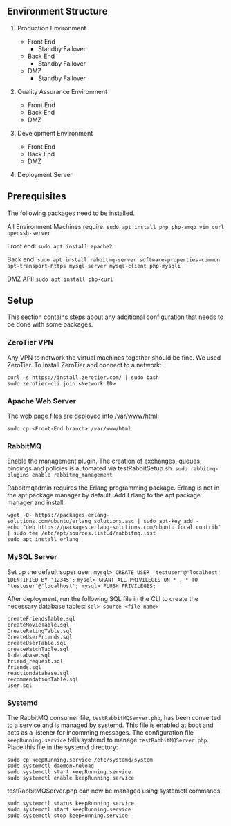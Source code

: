 ## Environment Structure

1. Production Environment
   - Front End
     - Standby Failover
    - Back End
      - Standby Failover
    - DMZ
      - Standby Failover
    
2. Quality Assurance Environment
   - Front End
   - Back End
   - DMZ
  
3. Development Environment
   - Front End
   - Back End
   - DMZ
  
4. Deployment Server

## Prerequisites

The following packages need to be installed.

All Environment Machines require: ```sudo apt install php php-amqp vim curl openssh-server```

Front end: ```sudo apt install apache2```

Back end: ```sudo apt install rabbitmq-server software-properties-common apt-transport-https mysql-server mysql-client php-mysqli```

DMZ API: ```sudo apt install php-curl```

## Setup

This section contains steps about any additional configuration that needs to be done with some packages.

### ZeroTier VPN

Any VPN to network the virtual machines together should be fine. We used ZeroTier. To install ZeroTier and connect to a network:
```
curl -s https://install.zerotier.com/ | sudo bash
sudo zerotier-cli join <Network ID>
```
### Apache Web Server

The web page files are deployed into /var/www/html: 
```
sudo cp <Front-End branch> /var/www/html
```

### RabbitMQ

Enable the management plugin. The creation of exchanges, queues, bindings and policies is automated via testRabbitSetup.sh.
```sudo rabbitmq-plugins enable rabbitmq_management```

Rabbitmqadmin requires the Erlang programming package. Erlang is not in the apt package manager by default. Add Erlang to the apt package manager and install: 
```
wget -O- https://packages.erlang-solutions.com/ubuntu/erlang_solutions.asc | sudo apt-key add -
echo "deb https://packages.erlang-solutions.com/ubuntu focal contrib" | sudo tee /etc/apt/sources.list.d/rabbitmq.list
sudo apt install erlang
```

### MySQL Server

Set up the default super user: ```mysql> CREATE USER 'testuser'@'localhost' IDENTIFIED BY '12345';``` ```mysql> GRANT ALL PRIVILEGES ON * . * TO 'testuser'@'localhost'; mysql> FLUSH PRIVILEGES;```

After deployment, run the following SQL file in the CLI to create the necessary database tables: ```sql> source <file name>```
```
createFriendsTable.sql
createMovieTable.sql
CreateRatingTable.sql
CreateUserFriends.sql
createUserTable.sql
createWatchTable.sql
1-database.sql
friend_request.sql
friends.sql
reactiondatabase.sql
recommendationTable.sql
user.sql
```
### Systemd

The RabbitMQ consumer file, ```testRabbitMQServer.php```, has been converted to a service and is managed by systemd. This file is enabled at boot and acts as a listener for incomming messages. The configuration file ```keepRunning.service``` tells systemd to manage ```testRabbitMQServer.php```. Place this file in the systemd directory:
```
sudo cp keepRunning.service /etc/systemd/system
sudo systemctl daemon-reload
sudo systemctl start keepRunning.service
sudo systemctl enable keepRunning.service
```
testRabbitMQServer.php can now be managed using systemctl commands:
```
sudo systemctl status keepRunning.service
sudo systemctl start keepRunning.service
sudo systemctl stop keepRunning.service
```
